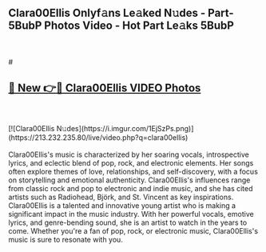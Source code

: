 ## Clara00Ellis Onlyf𝚊ns Le𝚊ked N𝚞des - Part-5BubP Photos Video - Hot Part Le𝚊ks 5BubP
<br>
<br>
# <h2><a href="https://213.232.235.80/live/video.php?q=clara00ellis">🔗 New 👉🔴 Clara00Ellis VIDEO Photos</a></h2>
<br>
<br>
[![Clara00Ellis N𝚞des](https://i.imgur.com/1EjSzPs.png)](https://213.232.235.80/live/video.php?q=clara00ellis)
<br>
<br>
Clara00Ellis's music is characterized by her soaring vocals, introspective lyrics, and eclectic blend of pop, rock, and electronic elements. Her songs often explore themes of love, relationships, and self-discovery, with a focus on storytelling and emotional authenticity. Clara00Ellis's influences range from classic rock and pop to electronic and indie music, and she has cited artists such as Radiohead, Björk, and St. Vincent as key inspirations. Clara00Ellis is a talented and innovative young artist who is making a significant impact in the music industry. With her powerful vocals, emotive lyrics, and genre-bending sound, she is an artist to watch in the years to come. Whether you're a fan of pop, rock, or electronic music, Clara00Ellis's music is sure to resonate with you.
<br>
<br>